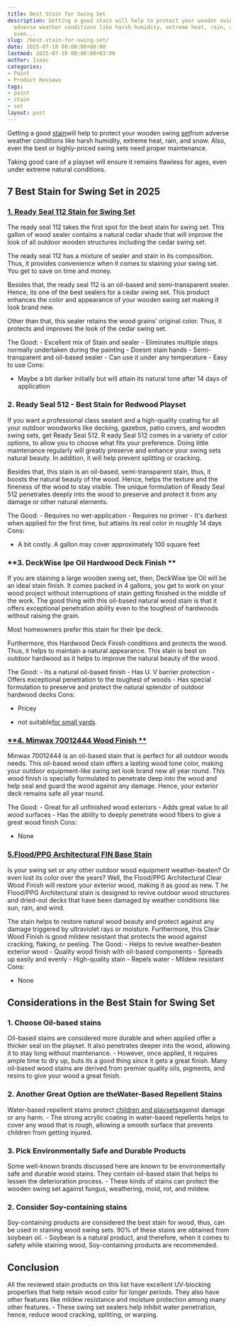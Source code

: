 ```yaml
---
title: Best Stain for Swing Set
description: Getting a good stain will help to protect your wooden swing set from
  adverse weather conditions like harsh humidity, extreme heat, rain, and snow. Also,
  even...
slug: /best-stain-for-swing-set/
date: 2025-07-10 00:00:00+00:00
lastmod: 2025-07-10 00:00:00+03:00
author: Isaac
categories:
- Paint
- Product Reviews
tags:
- paint
- stain
- set
layout: post
---
```

Getting a good [stain](https://pestpolicy.com/best-stain-for-douglas-fir-door/)will help to protect your wooden swing [set](https://pestpolicy.com/best-stain-for-cedar-swing-set/)from adverse weather conditions like harsh humidity, extreme heat, rain, and snow. Also, even the best or highly-priced swing sets need proper maintenance.

Taking good care of a playset will ensure it remains flawless for ages, even under extreme natural conditions.

##  7 Best Stain for Swing Set in 2025

###  [1. Ready Seal 112 Stain for Swing Set](https://www.amazon.com/dp/B00MDVLMGK/?tag=p-policy-20)

The ready seal 112 takes the first spot for the best stain for swing set. This gallon of wood sealer contains a natural cedar shade that will improve the look of all outdoor wooden structures including the cedar swing set.

The ready seal 112 has a mixture of sealer and stain in its composition. Thus, it provides convenience when it comes to staining your swing set. You get to save on time and money.

Besides that, the ready seal 112 is an oil-based and semi-transparent sealer. Hence, its one of the best sealers for a cedar swing set. This product enhances the color and appearance of your wooden swing set making it look brand new.

Other than that, this sealer retains the wood grains' original color. Thus, it protects and improves the look of the cedar swing set.

The Good: - Excellent mix of Stain and sealer - Eliminates multiple steps normally undertaken during the painting - Doesnt stain hands - Semi-transparent and oil-based sealer - Can use it under any temperature - Easy to use
Cons:

- Maybe a bit darker initially but will attain its natural tone after 14 days of application

###  **2. Ready Seal 512 - Best Stain for Redwood Playset**

If you want a professional class sealant and a high-quality coating for all your outdoor woodworks like decking, gazebos, patio covers, and wooden swing sets, get Ready Seal 512. R eady Seal 512 comes in a variety of color options, to allow you to choose what fits your preference. Doing little maintenance regularly will greatly preserve and enhance your swing sets natural beauty. In addition, it will help prevent splitting or cracking.

Besides that, this stain is an oil-based, semi-transparent stain, thus, it boosts the natural beauty of the wood. Hence, helps the texture and the fineness of the wood to stay visible. The unique formulation of Ready Seal 512 penetrates deeply into the wood to preserve and protect it from any damage or other natural elements.

The Good: - Requires no wet-application - Requires no primer - It's darkest when applied for the first time, but attains its real color in roughly 14 days
Cons:

- A bit costly. A gallon may cover approximately 100 square feet

###  **3. DeckWise Ipe Oil Hardwood Deck Finish **

If you are staining a large wooden swing set, then, DeckWise Ipe Oil will be an ideal stain finish. It comes packed in 4 gallons, you get to work on your wood project without interruptions of stain getting finished in the middle of the work. The good thing with this oil-based natural wood stain is that it offers exceptional penetration ability even to the toughest of hardwoods without raising the grain.

Most homeowners prefer this stain for their Ipe deck.

Furthermore, this Hardwood Deck Finish conditions and protects the wood. Thus, it helps to maintain a natural appearance. This stain is best on outdoor hardwood as it helps to improve the natural beauty of the wood.

The Good: - Its a natural oil-based finish - Has U. V barrier protection - Offers exceptional penetration to the toughest of woods - Has special formulation to preserve and protect the natural splendor of outdoor hardwood decks
Cons:

- Pricey

- not suitable[for small yards](https://pestpolicy.com/best-swing-sets-for-small-yards/).

###  [**4. Minwax 70012444 Wood Finish **](https://www.amazon.com/dp/B001CESFSM/?tag=p-policy-20)

Minwax 70012444 is an oil-based stain that is perfect for all outdoor woods needs. This oil-based wood stain offers a lasting wood tone color, making your outdoor equipment-like swing set look brand new all year round. This wood finish is specially formulated to penetrate deep into the wood and help seal and guard the wood against any damage. Hence, your exterior deck remains safe all year round.

The Good: - Great for all unfinished wood exteriors - Adds great value to all wood surfaces - Has the ability to deeply penetrate wood fibers to give a great wood finish
Cons:

- None

###  [5.Flood/PPG Architectural FIN Base Stain](https://www.amazon.com/dp/B01EFRQF7U/?tag=p-policy-20)

Is your swing set or any other outdoor wood equipment weather-beaten? Or even lost its color over the years? Well, the Flood/PPG Architectural Clear Wood Finish will restore your exterior wood, making it as good as new. T he Flood/PPG Architectural stain is designed to revive outdoor wood structures and dried-out decks that have been damaged by weather conditions like sun, rain, and wind.

The stain helps to restore natural wood beauty and protect against any damage triggered by ultraviolet rays or moisture. Furthermore, this Clear Wood Finish is good mildew resistant that protects the wood against cracking, flaking, or peeling. The Good: - Helps to revive weather-beaten exterior wood - Quality wood finish with oil-based components - Spreads up easily and evenly - High-quality stain - Repels water - Mildew resistant
Cons:

- None

##  Considerations in the Best Stain for Swing Set

###  **1. Choose Oil-based stains**

Oil-based stains are considered more durable and when applied offer a thicker seal on the playset. It also penetrates deeper into the wood, allowing it to stay long without maintenance. - However, once applied, it requires ample time to dry up, buts its a good thing since it gets a great finish. Many oil-based wood stains are derived from premier quality oils, pigments, and resins to give your wood a great finish.

###  **2. Another Great Option are theWater-Based Repellent Stains**

Water-based repellent stains protect [children and playsets](https://pestpolicy.com/best-swing-set-for-older-kids/)against damage or any harm. - The strong acrylic coating in water-based repellents helps to cover any wood that is rough, allowing a smooth surface that prevents children from getting injured.

###  **3. Pick Environmentally Safe and Durable Products**

Some well-known brands discussed here are known to be environmentally safe and durable wood stains. They contain oil-based stain that helps to lessen the deterioration process. - These kinds of stains can protect the wooden swing set against fungus, weathering, mold, rot, and mildew.

###  **2. Consider Soy-containing stains**

Soy-containing products are considered the best stain for wood, thus, can be used in staining wood swing sets. 90% of these stains are obtained from soybean oil. - Soybean is a natural product, and therefore, when it comes to safety while staining wood, Soy-containing products are recommended.

##  Conclusion

All the reviewed stain products on this list have excellent UV-blocking properties that help retain wood color for longer periods. They also have other features like mildew resistance and moisture protection among many other features. - These swing set sealers help inhibit water penetration, hence, reduce wood cracking, splitting, or warping.